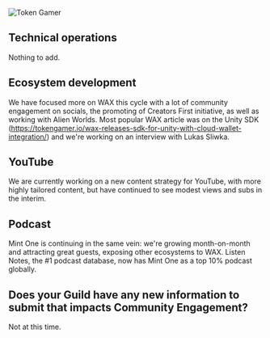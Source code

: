 ![Token Gamer](https://tokengamer.io/wp-content/uploads/2021/12/tg_logo_text_v2.png)

## Technical operations
Nothing to add.

## Ecosystem development
We have focused more on WAX this cycle with a lot of community engagement on socials, the promoting of Creators First initiative, as well as working with Alien Worlds. Most popular WAX article was on the Unity SDK (https://tokengamer.io/wax-releases-sdk-for-unity-with-cloud-wallet-integration/) and we're working on an interview with Lukas Sliwka.

## YouTube
We are currently working on a new content strategy for YouTube, with more highly tailored content, but have continued to see modest views and subs in the interim.

## Podcast
Mint One is continuing in the same vein: we're growing month-on-month and attracting great guests, exposing other ecosystems to WAX. Listen Notes, the #1 podcast database, now has Mint One as a top 10% podcast globally.

## Does your Guild have any new information to submit that impacts Community Engagement?
Not at this time.
